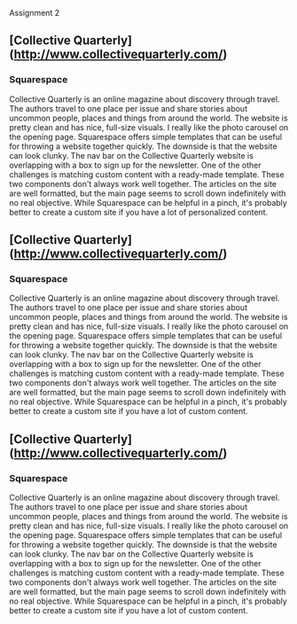 Assignment 2

## [Collective Quarterly] (http://www.collectivequarterly.com/)
### Squarespace

Collective Quarterly is an online magazine about discovery through travel. The authors travel to one place per issue and share stories about uncommon people, places and things from around the world. The website is pretty clean and has nice, full-size visuals. I really like the photo carousel on the opening page. Squarespace offers simple templates that can be useful for throwing a website together quickly. The downside is that the website can look clunky. The nav bar on the Collective Quarterly website is overlapping with a box to sign up for the newsletter. One of the other challenges is matching custom content with a ready-made template. These two components don't always work well together. The articles on the site are well formatted, but the main page seems to scroll down indefinitely with no real objective. While Squarespace can be helpful in a pinch, it's probably better to create a custom site if you have a lot of personalized content.

## [Collective Quarterly] (http://www.collectivequarterly.com/)
### Squarespace

Collective Quarterly is an online magazine about discovery through travel. The authors travel to one place per issue and share stories about uncommon people, places and things from around the world. The website is pretty clean and has nice, full-size visuals. I really like the photo carousel on the opening page. Squarespace offers simple templates that can be useful for throwing a website together quickly. The downside is that the website can look clunky. The nav bar on the Collective Quarterly website is overlapping with a box to sign up for the newsletter. One of the other challenges is matching custom content with a ready-made template. These two components don't always work well together. The articles on the site are well formatted, but the main page seems to scroll down indefinitely with no real objective. While Squarespace can be helpful in a pinch, it's probably better to create a custom site if you have a lot of custom content.

## [Collective Quarterly] (http://www.collectivequarterly.com/)
### Squarespace

Collective Quarterly is an online magazine about discovery through travel. The authors travel to one place per issue and share stories about uncommon people, places and things from around the world. The website is pretty clean and has nice, full-size visuals. I really like the photo carousel on the opening page. Squarespace offers simple templates that can be useful for throwing a website together quickly. The downside is that the website can look clunky. The nav bar on the Collective Quarterly website is overlapping with a box to sign up for the newsletter. One of the other challenges is matching custom content with a ready-made template. These two components don't always work well together. The articles on the site are well formatted, but the main page seems to scroll down indefinitely with no real objective. While Squarespace can be helpful in a pinch, it's probably better to create a custom site if you have a lot of custom content.
